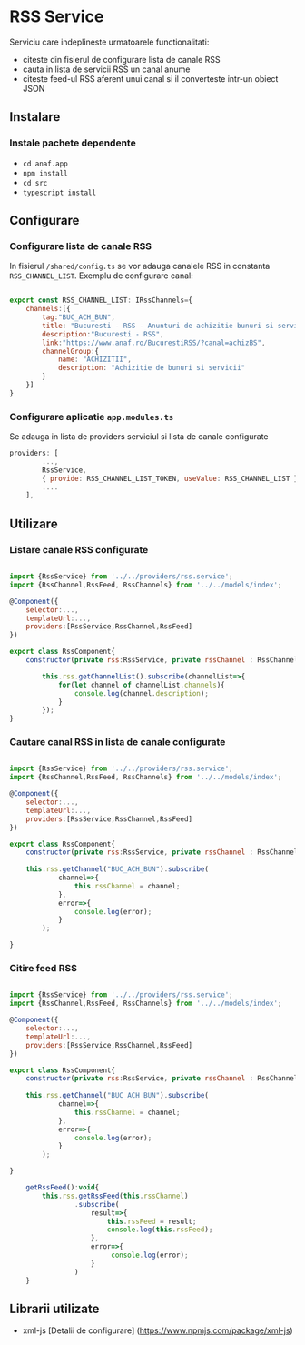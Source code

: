 # RSS Service

Serviciu care indeplineste urmatoarele functionalitati:
- citeste din fisierul de configurare lista de canale RSS
- cauta in lista de servicii RSS un canal anume
- citeste feed-ul RSS aferent unui canal si il converteste intr-un obiect JSON

## Instalare

### Instale pachete dependente

- `cd anaf.app`
- `npm install`
- `cd src`
- `typescript install`

## Configurare

### Configurare lista de canale RSS

In fisierul `/shared/config.ts` se vor adauga canalele RSS in constanta `RSS_CHANNEL_LIST`.
Exemplu de configurare canal:

```javascript 

export const RSS_CHANNEL_LIST: IRssChannels={
    channels:[{
        tag:"BUC_ACH_BUN",
        title: "Bucuresti - RSS - Anunturi de achizitie bunuri si servicii",
        description:"Bucuresti - RSS",
        link:"https://www.anaf.ro/BucurestiRSS/?canal=achizBS",
        channelGroup:{
            name: "ACHIZITII",
            description: "Achizitie de bunuri si servicii"
        }
    }]
}

```

### Configurare aplicatie `app.modules.ts`

Se adauga in lista de providers serviciul si lista de canale configurate

```javascript
providers: [
        ...,
        RssService,
        { provide: RSS_CHANNEL_LIST_TOKEN, useValue: RSS_CHANNEL_LIST }, //required for RSS Channel List configuration
        ....
    ],
```

## Utilizare
### Listare canale RSS configurate

```javascript

import {RssService} from '../../providers/rss.service';
import {RssChannel,RssFeed, RssChannels} from '../../models/index';

@Component({
    selector:...,
    templateUrl:...,
    providers:[RssService,RssChannel,RssFeed]
})

export class RssComponent{
    constructor(private rss:RssService, private rssChannel : RssChannel){ 

        this.rss.getChannelList().subscribe(channelList=>{
            for(let channel of channelList.channels){
                console.log(channel.description);
            }
        });  
}


```
### Cautare canal RSS in lista de canale configurate

```javascript

import {RssService} from '../../providers/rss.service';
import {RssChannel,RssFeed, RssChannels} from '../../models/index';

@Component({
    selector:...,
    templateUrl:...,
    providers:[RssService,RssChannel,RssFeed]
})

export class RssComponent{
    constructor(private rss:RssService, private rssChannel : RssChannel){ 
    
    this.rss.getChannel("BUC_ACH_BUN").subscribe(
            channel=>{
                this.rssChannel = channel;
            },
            error=>{
                console.log(error);
            }
        );

}


```

### Citire feed RSS

```javascript

import {RssService} from '../../providers/rss.service';
import {RssChannel,RssFeed, RssChannels} from '../../models/index';

@Component({
    selector:...,
    templateUrl:...,
    providers:[RssService,RssChannel,RssFeed]
})

export class RssComponent{
    constructor(private rss:RssService, private rssChannel : RssChannel){ 
    
    this.rss.getChannel("BUC_ACH_BUN").subscribe(
            channel=>{
                this.rssChannel = channel;
            },
            error=>{
                console.log(error);
            }
        );

}

    getRssFeed():void{
        this.rss.getRssFeed(this.rssChannel)
                .subscribe(
                    result=>{
                        this.rssFeed = result;
                        console.log(this.rssFeed);
                    },
                    error=>{
                         console.log(error);
                    }
                )
    }

```


## Librarii utilizate 
- xml-js [Detalii de configurare] (https://www.npmjs.com/package/xml-js)


